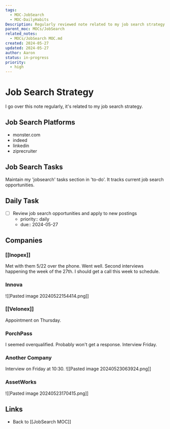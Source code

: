 ```yaml
---
tags:
  - MOC-JobSearch
  - MOC-DailyHabits
Description: Regularly reviewed note related to my job search strategy.
parent_moc: MOCs/JobSearch
related_notes:
  - MOCs/JobSearch MOC.md
created: 2024-05-27
updated: 2024-05-27
author: Aaron
status: in-progress
priority:
  - high
---
```


# Job Search Strategy

I go over this note regularly, it's related to my job search strategy.

## Job Search Platforms
- monster.com
- indeed
- linkedin
- ziprecruiter

## Job Search Tasks
Maintain my 'jobsearch' tasks section in 'to-do'. It tracks current job search opportunities.

## Daily Task
- [ ] Review job search opportunities and apply to new postings
  - priority:: daily
  - due:: 2024-05-27

## Companies

### [[Inopex]]
Met with them 5/22 over the phone. Went well. Second interviews happening the week of the 27th. I should get a call this week to schedule.

### Innova
![[Pasted image 20240522154414.png]]

### [[Velonex]]
Appointment on Thursday.

### PorchPass
I seemed overqualified. Probably won't get a response. 
Interview Friday.

### Another Company
Interview on Friday at 10:30. 
![[Pasted image 20240523063924.png]]

### AssetWorks
![[Pasted image 20240523170415.png]]

## Links
- Back to [[JobSearch MOC]]